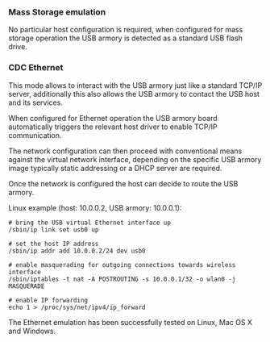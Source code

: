 ### Mass Storage emulation

No particular host configuration is required, when configured for mass storage
operation the USB armory is detected as a standard USB flash drive.

### CDC Ethernet

This mode allows to interact with the USB armory just like a standard TCP/IP
server, additionally this also allows the USB armory to contact the USB host
and its services.

When configured for Ethernet operation the USB armory board automatically
triggers the relevant host driver to enable TCP/IP communication.

The network configuration can then proceed with conventional means against the
virtual network interface, depending on the specific USB armory image typically
static addressing or a DHCP server are required.

Once the network is configured the host can decide to route the USB armory.

Linux example (host: 10.0.0.2, USB armory: 10.0.0.1):
```
# bring the USB virtual Ethernet interface up
/sbin/ip link set usb0 up

# set the host IP address
/sbin/ip addr add 10.0.0.2/24 dev usb0

# enable masquerading for outgoing connections towards wireless interface
/sbin/iptables -t nat -A POSTROUTING -s 10.0.0.1/32 -o wlan0 -j MASQUERADE

# enable IP forwarding
echo 1 > /proc/sys/net/ipv4/ip_forward

```

The Ethernet emulation has been successfully tested on Linux, Mac OS X and
Windows.

